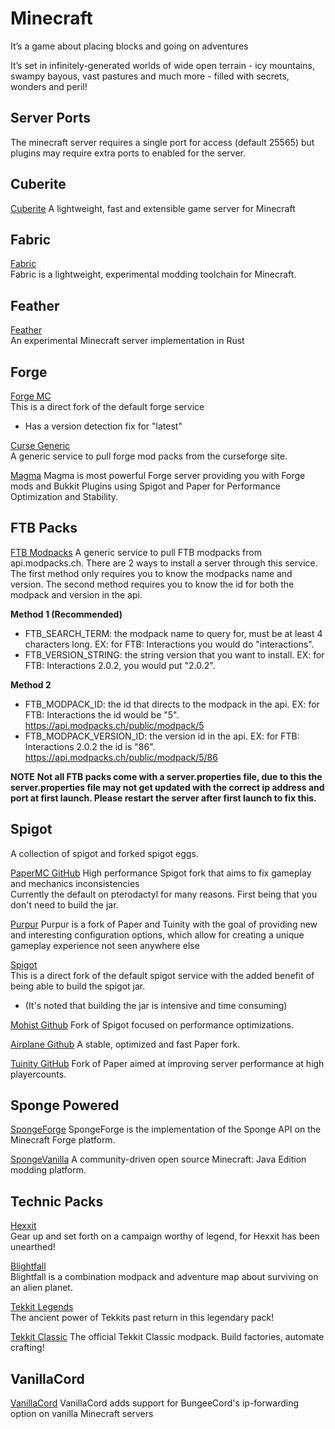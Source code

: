 # Minecraft

It’s a game about placing blocks and going on adventures

It’s set in infinitely-generated worlds of wide open terrain - icy mountains, swampy bayous, vast pastures and much more - filled with secrets, wonders and peril!

## Server Ports
The minecraft server requires a single port for access (default 25565) but plugins may require extra ports to enabled for the server.

## Cuberite
[Cuberite](https://cuberite.org)
A lightweight, fast and extensible game server for Minecraft

## Fabric
[Fabric](https://fabricmc.net)  
Fabric is a lightweight, experimental modding toolchain for Minecraft.

## Feather
[Feather](https://github.com/feather-rs/feather)  
An experimental Minecraft server implementation in Rust 

## Forge 
[Forge MC](https://files.minecraftforge.net)  
This is a direct fork of the default forge service  
- Has a version detection fix for "latest"  

[Curse Generic](https://www.curseforge.com)  
A generic service to pull forge mod packs from the curseforge site.  

[Magma](https://magmafoundation.org)
Magma is most powerful Forge server providing you with Forge mods and Bukkit Plugins using Spigot and Paper for Performance Optimization and Stability.

## FTB Packs
[FTB Modpacks](https://api.modpacks.ch)
A generic service to pull FTB modpacks from api.modpacks.ch.
There are 2 ways to install a server through this service.
The first method only requires you to know the modpacks name and version.
The second method requires you to know the id for both the modpack and version in the api.

**Method 1 (Recommended)**
- FTB_SEARCH_TERM: the modpack name to query for, must be at least 4 characters long.
  EX: for FTB: Interactions you would do "interactions".
- FTB_VERSION_STRING: the string version that you want to install.
  EX: for FTB: Interactions 2.0.2, you would put "2.0.2".
  
**Method 2**
- FTB_MODPACK_ID: the id that directs to the modpack in the api.
  EX: for FTB: Interactions the id would be "5". https://api.modpacks.ch/public/modpack/5
- FTB_MODPACK_VERSION_ID: the version id in the api.
  EX: for FTB: Interactions 2.0.2 the id is "86". https://api.modpacks.ch/public/modpack/5/86

**NOTE**
**Not all FTB packs come with a server.properties file, due to this the server.properties file
may not get updated with the correct ip address and port at first launch.
Please restart the server after first launch to fix this.**  

## Spigot
A collection of spigot and forked spigot eggs.

[PaperMC GitHub](https://github.com/PaperMC/Paper)
High performance Spigot fork that aims to fix gameplay and mechanics inconsistencies  
Currently the default on pterodactyl for many reasons. First being that you don't need to build the jar.

[Purpur](https://purpur.pl3x.net)
Purpur is a fork of Paper and Tuinity with the goal of providing new and interesting configuration options, which allow for creating a unique gameplay experience not seen anywhere else

[Spigot](https://www.spigotmc.org)  
This is a direct fork of the default spigot service with the added benefit of being able to build the spigot jar.  
- (It's noted that building the jar is intensive and time consuming)

[Mohist Github](https://github.com/Mohist-Community/Mohist)
Fork of Spigot focused on performance optimizations.

[Airplane Github](https://github.com/TECHNOVE/Airplane)
A stable, optimized and fast Paper fork.

[Tuinity GitHub](https://github.com/Spottedleaf/Tuinity) 
Fork of Paper aimed at improving server performance at high playercounts.


## Sponge Powered
[SpongeForge](https://www.spongepowered.org)
SpongeForge is the implementation of the Sponge API on the Minecraft Forge platform.

[SpongeVanilla](https://www.spongepowered.org)
A community-driven open source Minecraft: Java Edition modding platform.

## Technic Packs
[Hexxit](https://www.technicpack.net/modpack/hexxit)  
Gear up and set forth on a campaign worthy of legend, for Hexxit has been unearthed!  

[Blightfall](https://www.technicpack.net/modpack/blightfall)  
Blightfall is a combination modpack and adventure map about surviving on an alien planet.  

[Tekkit Legends](https://www.technicpack.net/modpack/tekkit-legends)  
The ancient power of Tekkits past return in this legendary pack!

[Tekkit Classic](https://www.technicpack.net/modpack/tekkit.552560)
The official Tekkit Classic modpack. Build factories, automate crafting!  

## VanillaCord
[VanillaCord](https://github.com/ME1312/VanillaCord)
VanillaCord adds support for BungeeCord's ip-forwarding option on vanilla Minecraft servers